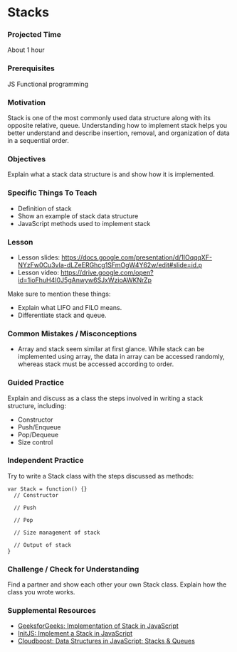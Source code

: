 # Stacks

### Projected Time

About 1 hour

### Prerequisites

JS 
Functional programming

### Motivation

Stack is one of the most commonly used data structure along with its opposite relative, queue. Understanding how to implement stack helps you better understand and describe insertion, removal, and organization of data in a sequential order.

### Objectives

Explain what a stack data structure is and show how it is implemented.

### Specific Things To Teach

- Definition of stack
- Show an example of stack data structure
- JavaScript methods used to implement stack

### Lesson

- Lesson slides: https://docs.google.com/presentation/d/1lOqqqXF-NYzFw0Cu3vIa-dLZeERGhcg1SFmOgW4Y62w/edit#slide=id.p
- Lesson video: https://drive.google.com/open?id=1ioFhuH4I0J5gAnwyw6SJxWzioAWKNrZp

Make sure to mention these things:
- Explain what LIFO and FILO means.
- Differentiate stack and queue.

### Common Mistakes / Misconceptions

- Array and stack seem similar at first glance. While stack can be implemented using array, the data in array can be accessed randomly, whereas stack must be accessed according to order.

### Guided Practice

Explain and discuss as a class the steps involved in writing a stack structure, including:
- Constructor
- Push/Enqueue
- Pop/Dequeue
- Size control

### Independent Practice

Try to write a Stack class with the steps discussed as methods:
```
var Stack = function() {}
  // Constructor

  // Push

  // Pop

  // Size management of stack

  // Output of stack
}
```

### Challenge / Check for Understanding

Find a partner and show each other your own Stack class. Explain how the class you wrote works.

### Supplemental Resources 

- [GeeksforGeeks: Implementation of Stack in JavaScript](https://www.geeksforgeeks.org/implementation-stack-javascript/)
- [InitJS: Implement a Stack in JavaScript](https://initjs.org/data-structure-stack-in-javascript-714f45dbf889)
- [Cloudboost: Data Structures in JavaScript: Stacks & Queues](https://blog.cloudboost.io/data-structures-in-javascript-stacks-queues-75d83cd9f7e1)

